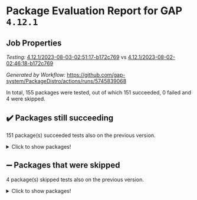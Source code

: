# Package Evaluation Report for GAP `4.12.1`

## Job Properties

*Testing:* [4.12.1/2023-08-03-02:51:17-b172c769](https://github.com/gap-system/PackageDistro/blob/data/reports/4.12.1/2023-08-03-02:51:17-b172c769) vs [4.12.1/2023-08-02-02:46:18-b172c769](https://github.com/gap-system/PackageDistro/blob/data/reports/4.12.1/2023-08-02-02:46:18-b172c769)

*Generated by Workflow:* https://github.com/gap-system/PackageDistro/actions/runs/5745839068

In total, 155 packages were tested, out of which 151 succeeded, 0 failed and 4 were skipped.

## :heavy_check_mark: Packages still succeeding

151 package(s) succeeded tests also on the previous version.
<details><summary>Click to show packages!</summary>

- 4ti2interface 2023.02-04 [(success)](https://github.com/gap-system/PackageDistro/actions/runs/5745839068/job/15574641980)
- ace 5.6.2 [(success)](https://github.com/gap-system/PackageDistro/actions/runs/5745839068/job/15574642082)
- aclib 1.3.2 [(success)](https://github.com/gap-system/PackageDistro/actions/runs/5745839068/job/15574642176)
- agt 0.3.1 [(success)](https://github.com/gap-system/PackageDistro/actions/runs/5745839068/job/15574642273)
- alnuth 3.2.1 [(success)](https://github.com/gap-system/PackageDistro/actions/runs/5745839068/job/15574642384)
- anupq 3.3.0 [(success)](https://github.com/gap-system/PackageDistro/actions/runs/5745839068/job/15574642506)
- atlasrep 2.1.6 [(success)](https://github.com/gap-system/PackageDistro/actions/runs/5745839068/job/15574642612)
- autodoc 2023.06.19 [(success)](https://github.com/gap-system/PackageDistro/actions/runs/5745839068/job/15574642713)
- automata 1.15 [(success)](https://github.com/gap-system/PackageDistro/actions/runs/5745839068/job/15574642812)
- automgrp 1.3.2 [(success)](https://github.com/gap-system/PackageDistro/actions/runs/5745839068/job/15574642909)
- autpgrp 1.11 [(success)](https://github.com/gap-system/PackageDistro/actions/runs/5745839068/job/15574643022)
- cap 2023.08-03 [(success)](https://github.com/gap-system/PackageDistro/actions/runs/5745839068/job/15574643137)
- caratinterface 2.3.5 [(success)](https://github.com/gap-system/PackageDistro/actions/runs/5745839068/job/15574643282)
- cddinterface 2022.11.01 [(success)](https://github.com/gap-system/PackageDistro/actions/runs/5745839068/job/15574643393)
- circle 1.6.6 [(success)](https://github.com/gap-system/PackageDistro/actions/runs/5745839068/job/15574643506)
- classicpres 1.22 [(success)](https://github.com/gap-system/PackageDistro/actions/runs/5745839068/job/15574643619)
- cohomolo 1.6.11 [(success)](https://github.com/gap-system/PackageDistro/actions/runs/5745839068/job/15574643741)
- congruence 1.2.5 [(success)](https://github.com/gap-system/PackageDistro/actions/runs/5745839068/job/15574643866)
- corelg 1.56 [(success)](https://github.com/gap-system/PackageDistro/actions/runs/5745839068/job/15574643974)
- crime 1.6 [(success)](https://github.com/gap-system/PackageDistro/actions/runs/5745839068/job/15574644089)
- crisp 1.4.6 [(success)](https://github.com/gap-system/PackageDistro/actions/runs/5745839068/job/15574644194)
- crypting 0.10.4 [(success)](https://github.com/gap-system/PackageDistro/actions/runs/5745839068/job/15574644296)
- cryst 4.1.26 [(success)](https://github.com/gap-system/PackageDistro/actions/runs/5745839068/job/15574644399)
- crystcat 1.1.10 [(success)](https://github.com/gap-system/PackageDistro/actions/runs/5745839068/job/15574644497)
- ctbllib 1.3.6 [(success)](https://github.com/gap-system/PackageDistro/actions/runs/5745839068/job/15574644599)
- cubefree 1.19 [(success)](https://github.com/gap-system/PackageDistro/actions/runs/5745839068/job/15574644723)
- curlinterface 2.3.2 [(success)](https://github.com/gap-system/PackageDistro/actions/runs/5745839068/job/15574644834)
- cvec 2.8.1 [(success)](https://github.com/gap-system/PackageDistro/actions/runs/5745839068/job/15574644937)
- datastructures 0.3.0 [(success)](https://github.com/gap-system/PackageDistro/actions/runs/5745839068/job/15574645044)
- deepthought 1.0.6 [(success)](https://github.com/gap-system/PackageDistro/actions/runs/5745839068/job/15574645175)
- design 1.8 [(success)](https://github.com/gap-system/PackageDistro/actions/runs/5745839068/job/15574645269)
- difsets 2.3.1 [(success)](https://github.com/gap-system/PackageDistro/actions/runs/5745839068/job/15574645386)
- digraphs 1.6.2 [(success)](https://github.com/gap-system/PackageDistro/actions/runs/5745839068/job/15574645484)
- edim 1.3.7 [(success)](https://github.com/gap-system/PackageDistro/actions/runs/5745839068/job/15574645581)
- example 4.3.4 [(success)](https://github.com/gap-system/PackageDistro/actions/runs/5745839068/job/15574645677)
- examplesforhomalg 2023.07-01 [(success)](https://github.com/gap-system/PackageDistro/actions/runs/5745839068/job/15574645793)
- factint 1.6.3 [(success)](https://github.com/gap-system/PackageDistro/actions/runs/5745839068/job/15574645931)
- ferret 1.0.9 [(success)](https://github.com/gap-system/PackageDistro/actions/runs/5745839068/job/15574646056)
- fga 1.5.0 [(success)](https://github.com/gap-system/PackageDistro/actions/runs/5745839068/job/15574646163)
- fining 1.5.6 [(success)](https://github.com/gap-system/PackageDistro/actions/runs/5745839068/job/15574646272)
- float 1.0.3 [(success)](https://github.com/gap-system/PackageDistro/actions/runs/5745839068/job/15574646396)
- format 1.4.3 [(success)](https://github.com/gap-system/PackageDistro/actions/runs/5745839068/job/15574646534)
- forms 1.2.9 [(success)](https://github.com/gap-system/PackageDistro/actions/runs/5745839068/job/15574646647)
- fplsa 1.2.6 [(success)](https://github.com/gap-system/PackageDistro/actions/runs/5745839068/job/15574646748)
- fr 2.4.12 [(success)](https://github.com/gap-system/PackageDistro/actions/runs/5745839068/job/15574646860)
- francy 2.0.3 [(success)](https://github.com/gap-system/PackageDistro/actions/runs/5745839068/job/15574646978)
- fwtree 1.3 [(success)](https://github.com/gap-system/PackageDistro/actions/runs/5745839068/job/15574647098)
- gapdoc 1.6.6 [(success)](https://github.com/gap-system/PackageDistro/actions/runs/5745839068/job/15574647198)
- gauss 2023.02-04 [(success)](https://github.com/gap-system/PackageDistro/actions/runs/5745839068/job/15574647314)
- gaussforhomalg 2023.02-04 [(success)](https://github.com/gap-system/PackageDistro/actions/runs/5745839068/job/15574647415)
- gbnp 1.0.5 [(success)](https://github.com/gap-system/PackageDistro/actions/runs/5745839068/job/15574647499)
- generalizedmorphismsforcap 2023.03-01 [(success)](https://github.com/gap-system/PackageDistro/actions/runs/5745839068/job/15574647601)
- genss 1.6.8 [(success)](https://github.com/gap-system/PackageDistro/actions/runs/5745839068/job/15574647701)
- gradedmodules 2023.02-04 [(success)](https://github.com/gap-system/PackageDistro/actions/runs/5745839068/job/15574647797)
- gradedringforhomalg 2023.02-04 [(success)](https://github.com/gap-system/PackageDistro/actions/runs/5745839068/job/15574647900)
- grape 4.9.0 [(success)](https://github.com/gap-system/PackageDistro/actions/runs/5745839068/job/15574648023)
- groupoids 1.73 [(success)](https://github.com/gap-system/PackageDistro/actions/runs/5745839068/job/15574648123)
- grpconst 2.6.4 [(success)](https://github.com/gap-system/PackageDistro/actions/runs/5745839068/job/15574648233)
- guarana 0.96.3 [(success)](https://github.com/gap-system/PackageDistro/actions/runs/5745839068/job/15574648323)
- guava 3.18 [(success)](https://github.com/gap-system/PackageDistro/actions/runs/5745839068/job/15574648406)
- hap 1.57 [(success)](https://github.com/gap-system/PackageDistro/actions/runs/5745839068/job/15574648484)
- hapcryst 0.1.15 [(success)](https://github.com/gap-system/PackageDistro/actions/runs/5745839068/job/15574648554)
- hecke 1.5.3 [(success)](https://github.com/gap-system/PackageDistro/actions/runs/5745839068/job/15574648633)
- help 3.5 [(success)](https://github.com/gap-system/PackageDistro/actions/runs/5745839068/job/15574648729)
- homalg 2023.02-05 [(success)](https://github.com/gap-system/PackageDistro/actions/runs/5745839068/job/15574648828)
- homalgtocas 2023.02-04 [(success)](https://github.com/gap-system/PackageDistro/actions/runs/5745839068/job/15574648916)
- idrel 2.45 [(success)](https://github.com/gap-system/PackageDistro/actions/runs/5745839068/job/15574649007)
- images 1.3.1 [(success)](https://github.com/gap-system/PackageDistro/actions/runs/5745839068/job/15574649082)
- intpic 0.3.0 [(success)](https://github.com/gap-system/PackageDistro/actions/runs/5745839068/job/15574649150)
- io 4.8.1 [(success)](https://github.com/gap-system/PackageDistro/actions/runs/5745839068/job/15574649228)
- io_forhomalg 2023.02-04 [(success)](https://github.com/gap-system/PackageDistro/actions/runs/5745839068/job/15574649307)
- irredsol 1.4.4 [(success)](https://github.com/gap-system/PackageDistro/actions/runs/5745839068/job/15574649388)
- json 2.1.1 [(success)](https://github.com/gap-system/PackageDistro/actions/runs/5745839068/job/15574649490)
- jupyterkernel 1.5.0 [(success)](https://github.com/gap-system/PackageDistro/actions/runs/5745839068/job/15574649570)
- jupyterviz 1.5.6 [(success)](https://github.com/gap-system/PackageDistro/actions/runs/5745839068/job/15574649652)
- kan 1.35 [(success)](https://github.com/gap-system/PackageDistro/actions/runs/5745839068/job/15574649728)
- kbmag 1.5.11 [(success)](https://github.com/gap-system/PackageDistro/actions/runs/5745839068/job/15574649819)
- laguna 3.9.6 [(success)](https://github.com/gap-system/PackageDistro/actions/runs/5745839068/job/15574649907)
- liealgdb 2.2.1 [(success)](https://github.com/gap-system/PackageDistro/actions/runs/5745839068/job/15574650007)
- liepring 2.8 [(success)](https://github.com/gap-system/PackageDistro/actions/runs/5745839068/job/15574650101)
- liering 2.4.2 [(success)](https://github.com/gap-system/PackageDistro/actions/runs/5745839068/job/15574650186)
- linearalgebraforcap 2023.06-02 [(success)](https://github.com/gap-system/PackageDistro/actions/runs/5745839068/job/15574650276)
- localizeringforhomalg 2023.02-04 [(success)](https://github.com/gap-system/PackageDistro/actions/runs/5745839068/job/15574650384)
- loops 3.4.3 [(success)](https://github.com/gap-system/PackageDistro/actions/runs/5745839068/job/15574650508)
- lpres 1.0.3 [(success)](https://github.com/gap-system/PackageDistro/actions/runs/5745839068/job/15574650587)
- majoranaalgebras 1.5.1 [(success)](https://github.com/gap-system/PackageDistro/actions/runs/5745839068/job/15574650688)
- mapclass 1.4.6 [(success)](https://github.com/gap-system/PackageDistro/actions/runs/5745839068/job/15574650757)
- matgrp 0.70 [(success)](https://github.com/gap-system/PackageDistro/actions/runs/5745839068/job/15574650851)
- matricesforhomalg 2023.02-04 [(success)](https://github.com/gap-system/PackageDistro/actions/runs/5745839068/job/15574650944)
- modisom 2.5.4 [(success)](https://github.com/gap-system/PackageDistro/actions/runs/5745839068/job/15574651057)
- modulepresentationsforcap 2023.08-01 [(success)](https://github.com/gap-system/PackageDistro/actions/runs/5745839068/job/15574651139)
- modules 2023.02-04 [(success)](https://github.com/gap-system/PackageDistro/actions/runs/5745839068/job/15574651235)
- monoidalcategories 2023.07-01 [(success)](https://github.com/gap-system/PackageDistro/actions/runs/5745839068/job/15574651332)
- nconvex 2022.09-01 [(success)](https://github.com/gap-system/PackageDistro/actions/runs/5745839068/job/15574651428)
- nilmat 1.4.2 [(success)](https://github.com/gap-system/PackageDistro/actions/runs/5745839068/job/15574651521)
- nock 1.5 [(success)](https://github.com/gap-system/PackageDistro/actions/runs/5745839068/job/15574651591)
- normalizinterface 1.3.6 [(success)](https://github.com/gap-system/PackageDistro/actions/runs/5745839068/job/15574651689)
- nq 2.5.10 [(success)](https://github.com/gap-system/PackageDistro/actions/runs/5745839068/job/15574651776)
- numericalsgps 1.3.1 [(success)](https://github.com/gap-system/PackageDistro/actions/runs/5745839068/job/15574651883)
- openmath 11.5.3 [(success)](https://github.com/gap-system/PackageDistro/actions/runs/5745839068/job/15574651971)
- orb 4.9.0 [(success)](https://github.com/gap-system/PackageDistro/actions/runs/5745839068/job/15574652056)
- packagemanager 1.4.1 [(success)](https://github.com/gap-system/PackageDistro/actions/runs/5745839068/job/15574652154)
- patternclass 2.4.3 [(success)](https://github.com/gap-system/PackageDistro/actions/runs/5745839068/job/15574652237)
- permut 2.0.4 [(success)](https://github.com/gap-system/PackageDistro/actions/runs/5745839068/job/15574652320)
- polenta 1.3.10 [(success)](https://github.com/gap-system/PackageDistro/actions/runs/5745839068/job/15574652398)
- polymaking 0.8.6 [(success)](https://github.com/gap-system/PackageDistro/actions/runs/5745839068/job/15574652483)
- primgrp 3.4.4 [(success)](https://github.com/gap-system/PackageDistro/actions/runs/5745839068/job/15574652576)
- profiling 2.5.4 [(success)](https://github.com/gap-system/PackageDistro/actions/runs/5745839068/job/15574652648)
- qpa 1.34 [(success)](https://github.com/gap-system/PackageDistro/actions/runs/5745839068/job/15574652722)
- quagroup 1.8.3 [(success)](https://github.com/gap-system/PackageDistro/actions/runs/5745839068/job/15574652804)
- radiroot 2.9 [(success)](https://github.com/gap-system/PackageDistro/actions/runs/5745839068/job/15574652876)
- rcwa 4.7.1 [(success)](https://github.com/gap-system/PackageDistro/actions/runs/5745839068/job/15574652959)
- rds 1.8 [(success)](https://github.com/gap-system/PackageDistro/actions/runs/5745839068/job/15574653030)
- recog 1.4.2 [(success)](https://github.com/gap-system/PackageDistro/actions/runs/5745839068/job/15574653105)
- repndecomp 1.3.0 [(success)](https://github.com/gap-system/PackageDistro/actions/runs/5745839068/job/15574653207)
- repsn 3.1.1 [(success)](https://github.com/gap-system/PackageDistro/actions/runs/5745839068/job/15574653295)
- resclasses 4.7.3 [(success)](https://github.com/gap-system/PackageDistro/actions/runs/5745839068/job/15574653377)
- ringsforhomalg 2023.02-05 [(success)](https://github.com/gap-system/PackageDistro/actions/runs/5745839068/job/15574653481)
- sco 2023.02-04 [(success)](https://github.com/gap-system/PackageDistro/actions/runs/5745839068/job/15574653576)
- scscp 2.4.1 [(success)](https://github.com/gap-system/PackageDistro/actions/runs/5745839068/job/15574653669)
- semigroups 5.2.1 [(success)](https://github.com/gap-system/PackageDistro/actions/runs/5745839068/job/15574653749)
- sglppow 2.3 [(success)](https://github.com/gap-system/PackageDistro/actions/runs/5745839068/job/15574653874)
- sgpviz 0.999.5 [(success)](https://github.com/gap-system/PackageDistro/actions/runs/5745839068/job/15574653968)
- simpcomp 2.1.14 [(success)](https://github.com/gap-system/PackageDistro/actions/runs/5745839068/job/15574654064)
- singular 2023.02.09 [(success)](https://github.com/gap-system/PackageDistro/actions/runs/5745839068/job/15574654152)
- sl2reps 1.1 [(success)](https://github.com/gap-system/PackageDistro/actions/runs/5745839068/job/15574654268)
- sla 1.5.3 [(success)](https://github.com/gap-system/PackageDistro/actions/runs/5745839068/job/15574654367)
- smallgrp 1.5.3 [(success)](https://github.com/gap-system/PackageDistro/actions/runs/5745839068/job/15574654488)
- smallsemi 0.6.13 [(success)](https://github.com/gap-system/PackageDistro/actions/runs/5745839068/job/15574654582)
- sonata 2.9.6 [(success)](https://github.com/gap-system/PackageDistro/actions/runs/5745839068/job/15574654674)
- sophus 1.27 [(success)](https://github.com/gap-system/PackageDistro/actions/runs/5745839068/job/15574654783)
- spinsym 1.5.2 [(success)](https://github.com/gap-system/PackageDistro/actions/runs/5745839068/job/15574654891)
- standardff 0.9.4 [(success)](https://github.com/gap-system/PackageDistro/actions/runs/5745839068/job/15574654997)
- symbcompcc 1.3.2 [(success)](https://github.com/gap-system/PackageDistro/actions/runs/5745839068/job/15574655093)
- thelma 1.3 [(success)](https://github.com/gap-system/PackageDistro/actions/runs/5745839068/job/15574655202)
- tomlib 1.2.9 [(success)](https://github.com/gap-system/PackageDistro/actions/runs/5745839068/job/15574655310)
- toolsforhomalg 2023.07-01 [(success)](https://github.com/gap-system/PackageDistro/actions/runs/5745839068/job/15574655419)
- toric 1.9.5 [(success)](https://github.com/gap-system/PackageDistro/actions/runs/5745839068/job/15574655521)
- toricvarieties 2022.07.13 [(success)](https://github.com/gap-system/PackageDistro/actions/runs/5745839068/job/15574655622)
- transgrp 3.6.4 [(success)](https://github.com/gap-system/PackageDistro/actions/runs/5745839068/job/15574655731)
- ugaly 4.1.3 [(success)](https://github.com/gap-system/PackageDistro/actions/runs/5745839068/job/15574655829)
- unipot 1.5 [(success)](https://github.com/gap-system/PackageDistro/actions/runs/5745839068/job/15574655952)
- unitlib 4.2.0 [(success)](https://github.com/gap-system/PackageDistro/actions/runs/5745839068/job/15574656056)
- utils 0.82 [(success)](https://github.com/gap-system/PackageDistro/actions/runs/5745839068/job/15574656152)
- uuid 0.7 [(success)](https://github.com/gap-system/PackageDistro/actions/runs/5745839068/job/15574656274)
- walrus 0.9991 [(success)](https://github.com/gap-system/PackageDistro/actions/runs/5745839068/job/15574656374)
- wedderga 4.10.4 [(success)](https://github.com/gap-system/PackageDistro/actions/runs/5745839068/job/15574656519)
- xmod 2.91 [(success)](https://github.com/gap-system/PackageDistro/actions/runs/5745839068/job/15574656627)
- xmodalg 1.23 [(success)](https://github.com/gap-system/PackageDistro/actions/runs/5745839068/job/15574656730)
- yangbaxter 0.10.3 [(success)](https://github.com/gap-system/PackageDistro/actions/runs/5745839068/job/15574656823)
- zeromqinterface 0.14 [(success)](https://github.com/gap-system/PackageDistro/actions/runs/5745839068/job/15574656927)
</details>

## :heavy_minus_sign: Packages that were skipped

4 package(s) skipped tests also on the previous version.
<details><summary>Click to show packages!</summary>

- browse 1.8.21 [(skipped)](https://github.com/gap-system/PackageDistro/actions/runs/5745839068/job/15574408694)
- itc 1.5.1 [(skipped)](https://github.com/gap-system/PackageDistro/actions/runs/5745839068/job/15574408694)
- polycyclic 2.16 [(skipped)](https://github.com/gap-system/PackageDistro/actions/runs/5745839068/job/15574408694)
- xgap 4.31 [(skipped)](https://github.com/gap-system/PackageDistro/actions/runs/5745839068/job/15574408694)
</details>

